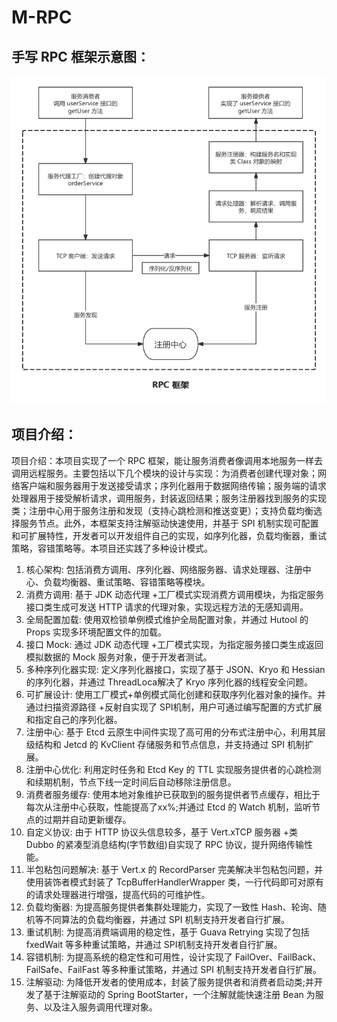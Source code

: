 # M-RPC
## 手写 RPC 框架示意图：
<img src="https://github.com/M-Downey/M-RPC/blob/main/assets/RPC.png?raw=true"/>

## 项目介绍：
项目介绍：本项目实现了一个 RPC 框架，能让服务消费者像调用本地服务一样去调用远程服务。主要包括以下几个模块的设计与实现：为消费者创建代理对象；网络客户端和服务器用于发送接受请求；序列化器用于数据网络传输；服务端的请求处理器用于接受解析请求，调用服务，封装返回结果；服务注册器找到服务的实现类；注册中心用于服务注册和发现（支持心跳检测和推送变更）；支持负载均衡选择服务节点。此外，本框架支持注解驱动快速使用，并基于 SPI 机制实现可配置和可扩展特性，开发者可以开发组件自己的实现，如序列化器，负载均衡器，重试策略，容错策略等。本项目还实践了多种设计模式。

1. 核心架构: 包括消费方调用、序列化器、网络服务器、请求处理器、注册中心、负载均衡器、重试策略、容错策略等模块。
2. 消费方调用: 基于 JDK 动态代理 +工厂模式实现消费方调用模块，为指定服务接口类生成可发送 HTTP 请求的代理对象，实现远程方法的无感知调用。
3. 全局配置加载: 使用双检锁单例模式维护全局配置对象，并通过 Hutool 的 Props 实现多环境配置文件的加载。
4. 接口 Mock: 通过 JDK 动态代理 +工厂模式实现，为指定服务接口类生成返回模拟数据的 Mock 服务对象，便于开发者测试。
5. 多种序列化器实现: 定义序列化器接口，实现了基于 JSON、Kryo 和 Hessian 的序列化器，并通过 ThreadLoca解决了 Kryo 序列化器的线程安全问题。
6. 可扩展设计: 使用工厂模式+单例模式简化创建和获取序列化器对象的操作。并通过扫描资源路径 +反射自实现了 SPI机制，用户可通过编写配置的方式扩展和指定自己的序列化器。
7. 注册中心: 基于 Etcd 云原生中间件实现了高可用的分布式注册中心，利用其层级结构和 Jetcd 的 KvClient 存储服务和节点信息，并支持通过 SPI 机制扩展。
8. 注册中心优化: 利用定时任务和 Etcd Key 的 TTL 实现服务提供者的心跳检测和续期机制，节点下线一定时间后自动移除注册信息。
9. 消费者服务缓存: 使用本地对象维护已获取到的服务提供者节点缓存，相比于每次从注册中心获取，性能提高了xx%;并通过 Etcd 的 Watch 机制，监听节点的过期并自动更新缓存。
10. 自定义协议: 由于 HTTP 协议头信息较多，基于 Vert.xTCP 服务器 +类 Dubbo 的紧凑型消息结构(字节数组)自实现了 RPC 协议，提升网络传输性能。
11. 半包粘包问题解决: 基于 Vert.x 的 RecordParser 完美解决半包粘包问题，并使用装饰者模式封装了 TcpBufferHandlerWrapper 类，一行代码即可对原有的请求处理器进行增强，提高代码的可维护性。
12. 负载均衡器: 为提高服务提供者集群处理能力，实现了一致性 Hash、轮询、随机等不同算法的负载均衡器，并通过 SPI 机制支持开发者自行扩展。
13. 重试机制: 为提高消费端调用的稳定性，基于 Guava Retrying 实现了包括 fxedWait 等多种重试策略，并通过
SPI机制支持开发者自行扩展。
14. 容错机制: 为提高系统的稳定性和可用性，设计实现了 FailOver、FailBack、FailSafe、FailFast 等多种重试策略，并通过 SPI 机制支持开发者自行扩展。
15. 注解驱动: 为降低开发者的使用成本，封装了服务提供者和消费者启动类;并开发了基于注解驱动的 Spring BootStarter，一个注解就能快速注册 Bean 为服务、以及注入服务调用代理对象。
